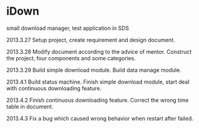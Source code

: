 iDown
=====

small download manager, test application in SDS

2013.3.27
Setup project, create requirement and design document.

2013.3.28
Modify document according to the advice of mentor.
Construct the project, four components and some categories.

2013.3.29
Build simple download module.
Build data manage module.

2013.4.1
Build status machine.
Finish simple download module, start deal with continuous downloading feature.

2013.4.2
Finish continuous downloading feature.
Correct the wrong time table in document.

2013.4.3
Fix a bug which caused wrong behavior when restart after failed.

